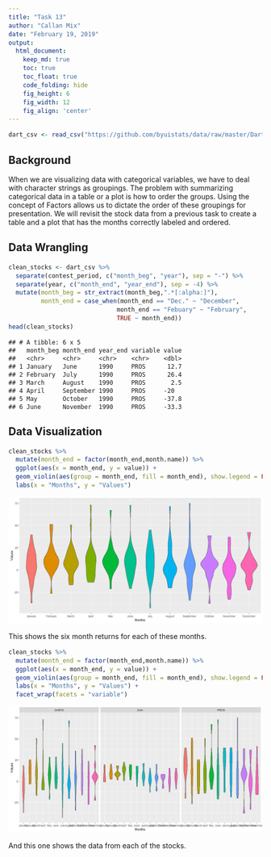 ```yaml
---
title: "Task 13"
author: "Callan Mix"
date: "February 19, 2019"
output:
  html_document:  
    keep_md: true
    toc: true
    toc_float: true
    code_folding: hide
    fig_height: 6
    fig_width: 12
    fig_align: 'center'
---
```







```r
dart_csv <- read_csv("https://github.com/byuistats/data/raw/master/Dart_Expert_Dow_6month_anova/Dart_Expert_Dow_6month_anova.csv")
```

## Background

When we are visualizing data with categorical variables, we have to deal with character strings as groupings. The problem with summarizing categorical data in a table or a plot is how to order the groups. Using the concept of Factors allows us to dictate the order of these groupings for presentation. We will revisit the stock data from a previous task to create a table and a plot that has the months correctly labeled and ordered.

## Data Wrangling


```r
clean_stocks <- dart_csv %>% 
  separate(contest_period, c("month_beg", "year"), sep = "-") %>%  
  separate(year, c("month_end", "year_end"), sep = -4) %>% 
  mutate(month_beg = str_extract(month_beg,".*[:alpha:]"), 
         month_end = case_when(month_end == "Dec." ~ "December",
                              month_end == "Febuary" ~ "February",
                              TRUE ~ month_end)) 
head(clean_stocks)
```

```
## # A tibble: 6 x 5
##   month_beg month_end year_end variable value
##   <chr>     <chr>     <chr>    <chr>    <dbl>
## 1 January   June      1990     PROS      12.7
## 2 February  July      1990     PROS      26.4
## 3 March     August    1990     PROS       2.5
## 4 April     September 1990     PROS     -20  
## 5 May       October   1990     PROS     -37.8
## 6 June      November  1990     PROS     -33.3
```

## Data Visualization


```r
clean_stocks %>% 
  mutate(month_end = factor(month_end,month.name)) %>% 
  ggplot(aes(x = month_end, y = value)) +
  geom_violin(aes(group = month_end, fill = month_end), show.legend = FALSE) +
  labs(x = "Months", y = "Values")
```

![](Task_13_dart_clean_files/figure-html/plot_data-1.png)<!-- -->

This shows the six month returns for each of these months. 


```r
clean_stocks %>% 
  mutate(month_end = factor(month_end,month.name)) %>% 
  ggplot(aes(x = month_end, y = value)) +
  geom_violin(aes(group = month_end, fill = month_end), show.legend = FALSE) +
  labs(x = "Months", y = "Values") +
  facet_wrap(facets = "variable") 
```

![](Task_13_dart_clean_files/figure-html/unnamed-chunk-2-1.png)<!-- -->

And this one shows the data from each of the stocks. 
